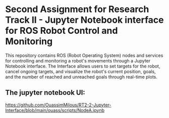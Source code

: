 # Second Assignment for Research Track II - Jupyter Notebook interface for ROS Robot Control and Monitoring

This repository contains ROS (Robot Operating System) nodes and services for controlling and monitoring a robot's movements through a Jupyter Notebook interface.
The Interface allows users to set targets for the robot, cancel ongoing targets, and visualize the robot's current position, goals, and the number of reached and unreached goals through real-time plots.

## The jupyter notebook UI:
https://github.com/OuassimMilous/RT2-2-Jupyter-Interface/blob/main/ouass/scripts/NodeA.ipynb
